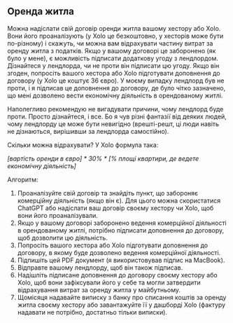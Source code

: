 ## Оренда житла

Можна надіслати свій договір оренди житла вашому хестору або Xolo. Вони його проаналізують (у Xolo це безкоштовно, у
хесторів може бути по-різному) і скажуть, чи можна вам відрахувати частину витрат за оренду житла з податків. Якщо у
вашому договорі це заборонено (як було у мене), є можливість підписати додаткову угоду з лендлордом. Дізнайтеся у
лендлорда, чи не проти він підписати цю угоду. Якщо він згоден, попросіть вашого хестора або Xolo підготувати доповнення
до договору (у Xolo це коштує 36 євро). У моєму випадку лендлорд був не проти, і я підписав це доповнення до договору,
де було чітко зазначено, що мені дозволено вести економічну діяльність в орендованому житлі.

Наполегливо рекомендую не вигадувати причини, чому лендлорд буде проти. Просто дізнайтеся, і все. Бо я чув різні
фантазії від деяких людей, чому лендлорду це може бути невигідно (врешті-решт, ці люди навіть не дізнаються, вирішивши
за лендлорда самостійно).

Скільки можна відрахувати? У Xolo формула така:

_[вартість оренди в євро] * 30% * [% площі квартири, де ведете економічну діяльність]_

Алгоритм:

1. Проаналізуйте свій договір та знайдіть пункт, що забороняє комерційну діяльність (якщо він є). Для цього можна
   скористатися ChatGPT або надіслати ваш договір своєму хестору чи Xolo, щоб вони його проаналізували.
2. Якщо у вашому договорі заборонено ведення комерційної діяльності в орендованому житлі, потрібно підписати доповнення
   до договору, щоб дозволити цю діяльність.
3. Попросіть вашого хестора або Xolo підготувати доповнення до договору, в якому буде дозволено ведення комерційної
   діяльності.
4. Підпишіть цей PDF документ (я використовував підпис на MacBook).
5. Відправте вашому лендлорду, щоб він також підписав.
6. Надішліть підписане доповнення до договору своєму хестору або Xolo, щоб вони зафіксували його у себе та могли
   затвердити відрахування витрат за оренду житла у майбутньому.
7. Щомісяця надавайте виписку з банку про списання коштів за оренду житла своєму хестору або завантажуйте її у дашборді
   Xolo (фактуру надавати не потрібно, достатньо тільки виписки).

